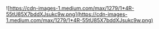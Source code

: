 ![https://cdn-images-1.medium.com/max/1279/1*4R-55tU85X7bddXJsukc9w.png](https://cdn-images-1.medium.com/max/1279/1*4R-55tU85X7bddXJsukc9w.png)
